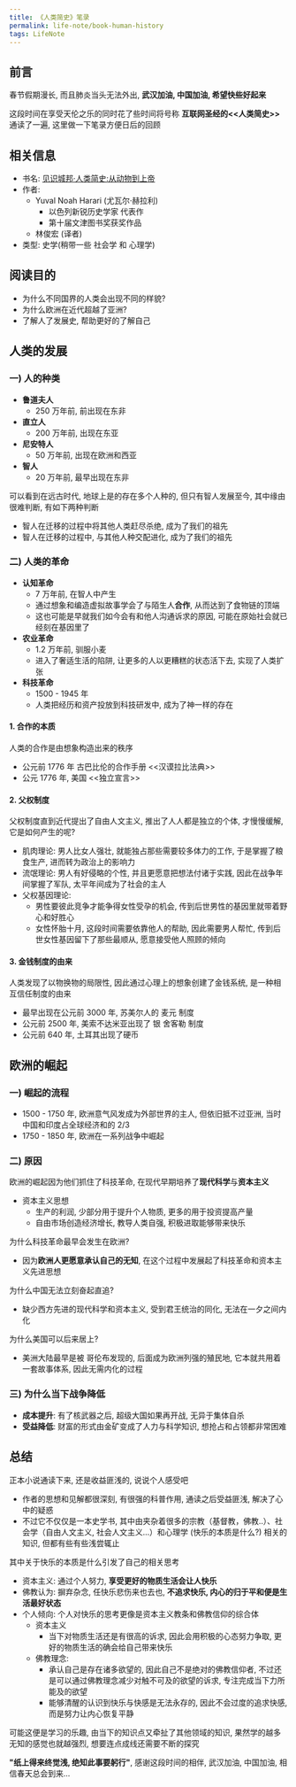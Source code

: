 ```yaml
---
title: 《人类简史》笔录
permalink: life-note/book-human-history
tags: LifeNote
---
```


## 前言
春节假期漫长, 而且肺炎当头无法外出, **武汉加油, 中国加油, 希望快些好起来**

这段时间在享受天伦之乐的同时花了些时间将号称 **互联网圣经的<<人类简史>>** 通读了一遍, 这里做一下笔录方便日后的回顾

<!--more-->

## 相关信息
- 书名: [见识城邦·人类简史:从动物到上帝](https://www.amazon.cn/dp/B00T95D35G/ref=sr_1_1?__mk_zh_CN=%E4%BA%9A%E9%A9%AC%E9%80%8A%E7%BD%91%E7%AB%99&keywords=%E4%BA%BA%E7%B1%BB%E7%AE%80%E5%8F%B2&qid=1580364831&sr=8-1)
- 作者: 
  - Yuval Noah Harari (尤瓦尔·赫拉利) 
    - 以色列新锐历史学家 代表作
    - 第十届文津图书奖获奖作品
  - 林俊宏 (译者)
- 类型: 史学(稍带一些 社会学 和 心理学)

## 阅读目的
- 为什么不同国界的人类会出现不同的样貌?
- 为什么欧洲在近代超越了亚洲?
- 了解人了发展史, 帮助更好的了解自己

## 人类的发展
### 一) 人的种类
- **鲁道夫人**
  - 250 万年前, 前出现在东非
- **直立人**
  - 200 万年前, 出现在东亚
- **尼安特人**
  - 50 万年前, 出现在欧洲和西亚 
- **智人**
  - 20 万年前, 最早出现在东非 

可以看到在远古时代, 地球上是的存在多个人种的, 但只有智人发展至今, 其中缘由很难判断, 有如下两种判断
- 智人在迁移的过程中将其他人类赶尽杀绝, 成为了我们的祖先
- 智人在迁移的过程中, 与其他人种交配进化, 成为了我们的祖先

### 二) 人类的革命
- **认知革命**
  - 7 万年前, 在智人中产生
  - 通过想象和编造虚拟故事学会了与陌生人**合作**, 从而达到了食物链的顶端
  - 这也可能是早就我们如今会有和他人沟通诉求的原因, 可能在原始社会就已经刻在基因里了
- **农业革命**
  - 1.2 万年前, 驯服小麦
  - 进入了奢适生活的陷阱, 让更多的人以更糟糕的状态活下去, 实现了人类扩张
- **科技革命**
  - 1500 - 1945 年
  - 人类把经历和资产投放到科技研发中, 成为了神一样的存在

#### 1. 合作的本质
人类的合作是由想象构造出来的秩序
- 公元前 1776 年 古巴比伦的合作手册 <<汉谟拉比法典>>
- 公元 1776 年, 美国 <<独立宣言>>

#### 2. 父权制度
父权制度直到近代提出了自由人文主义, 推出了人人都是独立的个体, 才慢慢缓解, 它是如何产生的呢?
- 肌肉理论: 男人比女人强壮, 就能独占那些需要较多体力的工作, 于是掌握了粮食生产, 进而转为政治上的影响力
- 流氓理论: 男人有好侵略的个性, 并且更愿意把想法付诸于实践, 因此在战争年间掌握了军队, 太平年间成为了社会的主人
- 父权基因理论: 
  - 男性要彼此竞争才能争得女性受孕的机会, 传到后世男性的基因里就带着野心和好胜心
  - 女性怀胎十月, 这段时间需要依靠他人的帮助, 因此需要男人帮忙, 传到后世女性基因留下了那些最顺从, 愿意接受他人照顾的倾向

#### 3. 金钱制度的由来
人类发现了以物换物的局限性, 因此通过心理上的想象创建了金钱系统, 是一种相互信任制度的由来
- 最早出现在公元前 3000 年, 苏美尔人的 麦元 制度
- 公元前 2500 年, 美索不达米亚出现了 银 舍客勒 制度
- 公元前 640 年, 土耳其出现了硬币

## 欧洲的崛起
### 一) 崛起的流程
- 1500 - 1750 年, 欧洲意气风发成为外部世界的主人, 但依旧抵不过亚洲, 当时中国和印度占全球经济和的 2/3
- 1750 - 1850 年, 欧洲在一系列战争中崛起

### 二) 原因
欧洲的崛起因为他们抓住了科技革命, 在现代早期培养了**现代科学**与**资本主义**
- 资本主义思想
  - 生产的利润, 少部分用于提升个人物质, 更多的用于投资提高产量
  - 自由市场创造经济增长, 教导人类自强, 积极进取能够带来快乐

为什么科技革命最早会发生在欧洲?
- 因为**欧洲人更愿意承认自己的无知**, 在这个过程中发展起了科技革命和资本主义先进思想

为什么中国无法立刻奋起直追?
- 缺少西方先进的现代科学和资本主义, 受到君王统治的同化, 无法在一夕之间内化

为什么美国可以后来居上?
- 美洲大陆最早是被 哥伦布发现的, 后面成为欧洲列强的殖民地, 它本就共用着一套故事体系, 因此无需内化的过程

### 三) 为什么当下战争降低
- **成本提升**: 有了核武器之后, 超级大国如果再开战, 无异于集体自杀
- **受益降低**: 财富的形式由金矿变成了人力与科学知识, 想抢占和占领都非常困难

## 总结
正本小说通读下来, 还是收益匪浅的, 说说个人感受吧

- 作者的思想和见解都很深刻, 有很强的科普作用, 通读之后受益匪浅, 解决了心中的疑惑
- 不过它不仅仅是一本史学书, 其中由夹杂着很多的宗教（基督教，佛教..）、社会学（自由人文主义, 社会人文主义...）和心理学 (快乐的本质是什么?) 相关的知识, 但都有些有些浅尝辄止

其中关于快乐的本质是什么引发了自己的相关思考
- 资本主义: 通过个人努力, **享受更好的物质生活会让人快乐**
- 佛教认为: 摒弃杂念, 任快乐悲伤来也去也, **不追求快乐, 内心的归于平和便是生活最好状态**
- 个人倾向: 个人对快乐的思考更像是资本主义教条和佛教信仰的综合体   
  - 资本主义
    - 当下对物质生活还是有很高的诉求, 因此会用积极的心态努力争取, 更好的物质生活的确会给自己带来快乐
  - 佛教理念:
    - 承认自己是存在诸多欲望的, 因此自己不是绝对的佛教信仰者, 不过还是可以通过佛教理念减少对触不可及的欲望的诉求, 专注完成当下力所能及的欲望
    - 能够清醒的认识到快乐与快感是无法永存的, 因此不会过度的追求快感, 而是努力让内心恢复平静

可能这便是学习的乐趣, 由当下的知识点又牵扯了其他领域的知识, 果然学的越多无知的感觉也就越强烈, 想要连点成线还需要不断的探究

**"纸上得来终觉浅, 绝知此事要躬行"**, 感谢这段时间的相伴, 武汉加油, 中国加油, 相信春天总会到来...
